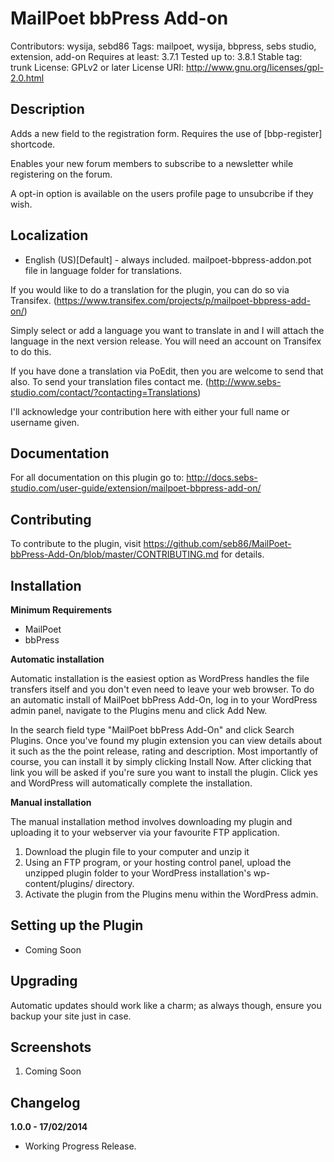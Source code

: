 # MailPoet bbPress Add-on 

Contributors: wysija, sebd86 
Tags: mailpoet, wysija, bbpress, sebs studio, extension, add-on 
Requires at least: 3.7.1 
Tested up to: 3.8.1 
Stable tag: trunk 
License: GPLv2 or later 
License URI: http://www.gnu.org/licenses/gpl-2.0.html 

## Description

Adds a new field to the registration form. Requires the use of [bbp-register] shortcode.

Enables your new forum members to subscribe to a newsletter while registering on the forum.

A opt-in option is available on the users profile page to unsubcribe if they wish.

## Localization
* English (US)[Default] - always included. mailpoet-bbpress-addon.pot file in language folder for translations.

If you would like to do a translation for the plugin, you can do so via Transifex.  (https://www.transifex.com/projects/p/mailpoet-bbpress-add-on/)

Simply select or add a language you want to translate in and I will attach the language in the next version release. You will need an account on Transifex to do this.

If you have done a translation via PoEdit, then you are welcome to send that also. To send your translation files contact me. (http://www.sebs-studio.com/contact/?contacting=Translations)

I'll acknowledge your contribution here with either your full name or username given.

## Documentation

For all documentation on this plugin go to: http://docs.sebs-studio.com/user-guide/extension/mailpoet-bbpress-add-on/

## Contributing

To contribute to the plugin, visit https://github.com/seb86/MailPoet-bbPress-Add-On/blob/master/CONTRIBUTING.md for details.

## Installation

__Minimum Requirements__

* MailPoet
* bbPress

__Automatic installation__

Automatic installation is the easiest option as WordPress handles the file transfers itself and you don't even need to leave your web browser. To do an automatic install of MailPoet bbPress Add-On, log in to your WordPress admin panel, navigate to the Plugins menu and click Add New.

In the search field type "MailPoet bbPress Add-On" and click Search Plugins. Once you've found my plugin extension you can view details about it such as the the point release, rating and description. Most importantly of course, you can install it by simply clicking Install Now. After clicking that link you will be asked if you're sure you want to install the plugin. Click yes and WordPress will automatically complete the installation.

__Manual installation__

The manual installation method involves downloading my plugin and uploading it to your webserver via your favourite FTP application.

1. Download the plugin file to your computer and unzip it
2. Using an FTP program, or your hosting control panel, upload the unzipped plugin folder to your WordPress installation's wp-content/plugins/ directory.
3. Activate the plugin from the Plugins menu within the WordPress admin.

## Setting up the Plugin

- Coming Soon

## Upgrading

Automatic updates should work like a charm; as always though, ensure you backup your site just in case.

## Screenshots

1. Coming Soon

## Changelog

__1.0.0 - 17/02/2014__

* Working Progress Release.